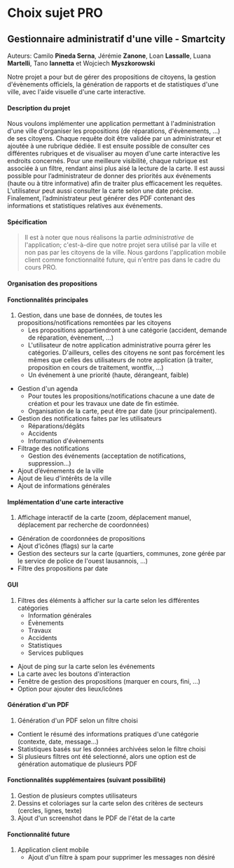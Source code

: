# Choix sujet PRO  

## Gestionnaire administratif d'une ville - Smartcity

Auteurs: Camilo __Pineda Serna__, Jérémie __Zanone__, Loan __Lassalle__, Luana __Martelli__, Tano __Iannetta__ et Wojciech __Myszkorowski__  

Notre projet a pour but de gérer des propositions de citoyens, la gestion d'évènements officiels, la génération de rapports et de statistiques d'une ville, avec l'aide visuelle d'une carte interactive.  


#### Description du projet
Nous voulons implémenter une application permettant à l'administration d'une ville d'organiser les propositions (de réparations, d'évènements, ...) de ses citoyens. Chaque requête doit être validée par un administrateur et ajoutée à une rubrique dédiée. Il est ensuite possible de consulter ces différentes rubriques et de visualiser au moyen d'une carte interactive les endroits concernés. Pour une meilleure visibilité, chaque rubrique est associée à un filtre, rendant ainsi plus aisé la lecture de la carte. Il est aussi possible pour l’administrateur de donner des priorités aux événements (haute ou à titre informative) afin de traiter plus efficacement les requêtes. L'utilisateur peut aussi consulter la carte selon une date précise. Finalement, l’administrateur peut générer des PDF contenant des informations et statistiques relatives aux événements.

#### Spécification
> Il est à noter que nous réalisons la partie _administrative_ de l'application; c'est-à-dire que notre projet sera utilisé par la ville et non pas par les citoyens de la ville. Nous gardons l'application mobile client comme fonctionnalité future, qui n'entre pas dans le cadre du cours PRO.



#### Organisation des propositions  

#### Fonctionnalités principales  
1. Gestion, dans une base de données, de toutes les propositions/notifications remontées par les citoyens    
	* Les propositions appartiendront à une catégorie (accident, demande de réparation, évènement, ...)  
	* L'utilisateur de notre application administrative pourra gérer les catégories. D'ailleurs, celles des citoyens ne sont pas forcément les mêmes que celles des utilisateurs de notre application (à traiter, proposition en cours de traitement, wontfix, ...)
	* Un événement à une priorité (haute, dérangeant, faible)  
* Gestion d'un agenda  
	* Pour toutes les propositions/notifications chacune a une date de création et pour les travaux une date de fin estimée.
	* Organisation de la carte, peut être par date (jour principalement).
* Gestion des notifications faites par les utilisateurs  
	* Réparations/dégâts  
	* Accidents
	* Information d'évènements
* Filtrage des notifications
	* Gestion des événements (acceptation de notifications, suppression...)
* Ajout d’événements de la ville  
* Ajout de lieu d'intérêts de la ville
* Ajout de informations générales


#### Implémentation d'une carte interactive  
1. Affichage interactif de la carte (zoom, déplacement manuel, déplacement par recherche de coordonnées)  
* Génération de coordonnées de propositions    
* Ajout d’icônes (flags) sur la carte  
* Gestion des secteurs sur la carte (quartiers, communes, zone gérée par le service de police de l'ouest lausannois, ...)
* Filtre des propositions par date  


#### GUI  
1. Filtres des éléments à afficher sur la carte selon les différentes catégories  
	* Information générales  
	* Évènements  
	* Travaux
	* Accidents
	* Statistiques
	* Services publiques
* Ajout de ping sur la carte selon les événements
* La carte avec les boutons d'interaction  
* Fenêtre de gestion des propositions (marquer en cours, fini, ...)
* Option pour ajouter des lieux/icônes  


#### Génération d'un PDF
1. Génération d'un PDF selon un filtre choisi
* Contient le résumé des informations pratiques d'une catégorie (contexte, date, message...)
* Statistiques basés sur les données archivées selon le filtre choisi
* Si plusieurs filtres ont été selectionné, alors une option est de génération automatique de plusieurs PDF


#### Fonctionnalités supplémentaires (suivant possibilité)  
1. Gestion de plusieurs comptes utilisateurs  
2. Dessins et coloriages sur la carte selon des critères de secteurs (cercles, lignes, texte)  
3. Ajout d'un screenshot dans le PDF de l'état de la carte

#### Fonctionnalité future  
 1. Application client mobile
 	* Ajout d'un filtre à spam pour supprimer les messages non désiré
